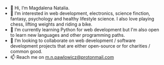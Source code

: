 - 👋 Hi, I’m Magdalena Natalia.
- 👀 I’m interested in web development, electronics, science finction, fantasy, psychology and healthy lifestyle science. I also love playing chess, lifting weights and riding a bike.
- 🌱 I’m currently learning Python for web development but I'm also open to learn new languages and other programming paths.
- 💞️ I’m looking to collaborate on web development / software development projects that are either open-source or for charities / common good.
- 📫 Reach me on m.n.pawlowicz@protonmail.com

<!---
magdalena-natalia/magdalena-natalia is a ✨ special ✨ repository because its `README.md` (this file) appears on your GitHub profile.
You can click the Preview link to take a look at your changes.
--->
